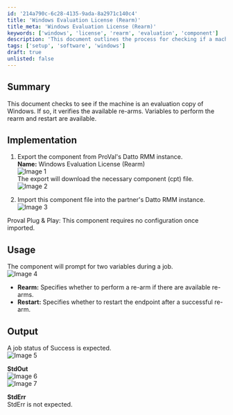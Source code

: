 ```yaml
---
id: '214a790c-6c28-4135-9ada-8a2971c140c4'
title: 'Windows Evaluation License (Rearm)'
title_meta: 'Windows Evaluation License (Rearm)'
keywords: ['windows', 'license', 'rearm', 'evaluation', 'component']
description: 'This document outlines the process for checking if a machine is running an evaluation copy of Windows, verifying available re-arms, and executing a rearm if necessary. It includes implementation steps for exporting and importing the component in Datto RMM, usage instructions, and expected output.'
tags: ['setup', 'software', 'windows']
draft: true
unlisted: false
---
```


## Summary

This document checks to see if the machine is an evaluation copy of Windows. If so, it verifies the available re-arms. Variables to perform the rearm and restart are available.

## Implementation

1. Export the component from ProVal's Datto RMM instance.  
   **Name:** Windows Evaluation License (Rearm)  
   ![Image 1](../../static/img/EPM---Windows-Configuration---Component---Windows-Evaluation-License-(Rearm)/image_1.png)  
   The export will download the necessary component (cpt) file.  
   ![Image 2](../../static/img/EPM---Windows-Configuration---Component---Windows-Evaluation-License-(Rearm)/image_2.png)  
   
2. Import this component file into the partner's Datto RMM instance.  
   ![Image 3](../../static/img/EPM---Windows-Configuration---Component---Windows-Evaluation-License-(Rearm)/image_3.png)  

Proval Plug & Play: This component requires no configuration once imported.

## Usage

The component will prompt for two variables during a job.  
![Image 4](../../static/img/EPM---Windows-Configuration---Component---Windows-Evaluation-License-(Rearm)/image_4.png)  

- **Rearm:** Specifies whether to perform a re-arm if there are available re-arms.  
- **Restart:** Specifies whether to restart the endpoint after a successful re-arm.

## Output

A job status of Success is expected.  
![Image 5](../../static/img/EPM---Windows-Configuration---Component---Windows-Evaluation-License-(Rearm)/image_5.png)  

**StdOut**  
![Image 6](../../static/img/EPM---Windows-Configuration---Component---Windows-Evaluation-License-(Rearm)/image_6.png)  
![Image 7](../../static/img/EPM---Windows-Configuration---Component---Windows-Evaluation-License-(Rearm)/image_7.png)  

**StdErr**  
StdErr is not expected.
